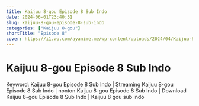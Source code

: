 ```yaml
---
title: Kaijuu 8-gou Episode 8 Sub Indo
date: 2024-06-01T23:40:51
slug: kaijuu-8-gou-episode-8-sub-indo
categories: ["Kaijuu 8-gou"]
shortTitle: "Episode 8"
cover: https://i1.wp.com/ayanime.me/wp-content/uploads/2024/04/Kaijuu-8-Gou-768x1082-1.jpg
---
```


# Kaijuu 8-gou Episode 8 Sub Indo

<iframe-loader iframe-src1="none" iframe-src2="https://drive.google.com/file/d/19mRPJ02TTYn3R85d0ZooLvCOlWUmvJr4/preview"></iframe-loader>

Keyword:
Kaijuu 8-gou Episode 8 Sub Indo | Streaming Kaijuu 8-gou Episode 8 Sub Indo | nonton Kaijuu 8-gou Episode 8 Sub Indo | Download Kaijuu 8-gou Episode 8 Sub Indo | Kaijuu 8 gou sub indo

